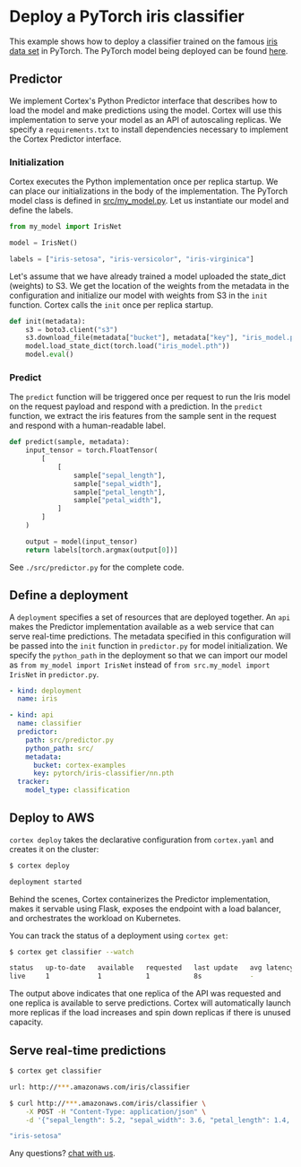 # Deploy a PyTorch iris classifier

This example shows how to deploy a classifier trained on the famous [iris data set](https://archive.ics.uci.edu/ml/datasets/iris) in PyTorch. The PyTorch model being deployed can be found [here](./src/my_model.py).

## Predictor

We implement Cortex's Python Predictor interface that describes how to load the model and make predictions using the model. Cortex will use this implementation to serve your model as an API of autoscaling replicas. We specify a `requirements.txt` to install dependencies necessary to implement the Cortex Predictor interface.

### Initialization

Cortex executes the Python implementation once per replica startup. We can place our initializations in the body of the implementation. The PyTorch model class is defined in [src/my_model.py](./src/my_model.py). Let us instantiate our model and define the labels.

```python
from my_model import IrisNet

model = IrisNet()

labels = ["iris-setosa", "iris-versicolor", "iris-virginica"]
```

Let's assume that we have already trained a model uploaded the state_dict (weights) to S3. We get the location of the weights from the metadata in the configuration and initialize our model with weights from S3 in the `init` function. Cortex calls the `init` once per replica startup.

```python
def init(metadata):
    s3 = boto3.client("s3")
    s3.download_file(metadata["bucket"], metadata["key"], "iris_model.pth")
    model.load_state_dict(torch.load("iris_model.pth"))
    model.eval()
```

### Predict

The `predict` function will be triggered once per request to run the Iris model on the request payload and respond with a prediction. In the `predict` function, we extract the iris features from the sample sent in the request and respond with a human-readable label.

```python
def predict(sample, metadata):
    input_tensor = torch.FloatTensor(
        [
            [
                sample["sepal_length"],
                sample["sepal_width"],
                sample["petal_length"],
                sample["petal_width"],
            ]
        ]
    )

    output = model(input_tensor)
    return labels[torch.argmax(output[0])]
```

See `./src/predictor.py` for the complete code.

## Define a deployment

A `deployment` specifies a set of resources that are deployed together. An `api` makes the Predictor implementation available as a web service that can serve real-time predictions. The metadata specified in this configuration will be passed into the `init` function in `predictor.py` for model initialization. We specify the `python_path` in the deployment so that we can import our model as `from my_model import IrisNet` instead of `from src.my_model import IrisNet` in `predictor.py`.

```yaml
- kind: deployment
  name: iris

- kind: api
  name: classifier
  predictor:
    path: src/predictor.py
    python_path: src/
    metadata:
      bucket: cortex-examples
      key: pytorch/iris-classifier/nn.pth
  tracker:
    model_type: classification
```

## Deploy to AWS

`cortex deploy` takes the declarative configuration from `cortex.yaml` and creates it on the cluster:

```bash
$ cortex deploy

deployment started
```

Behind the scenes, Cortex containerizes the Predictor implementation, makes it servable using Flask, exposes the endpoint with a load balancer, and orchestrates the workload on Kubernetes.

You can track the status of a deployment using `cortex get`:

```bash
$ cortex get classifier --watch

status   up-to-date   available   requested   last update   avg latency
live     1            1           1           8s            -
```

The output above indicates that one replica of the API was requested and one replica is available to serve predictions. Cortex will automatically launch more replicas if the load increases and spin down replicas if there is unused capacity.

## Serve real-time predictions

```bash
$ cortex get classifier

url: http://***.amazonaws.com/iris/classifier

$ curl http://***.amazonaws.com/iris/classifier \
    -X POST -H "Content-Type: application/json" \
    -d '{"sepal_length": 5.2, "sepal_width": 3.6, "petal_length": 1.4, "petal_width": 0.3}'

"iris-setosa"
```

Any questions? [chat with us](https://gitter.im/cortexlabs/cortex).
